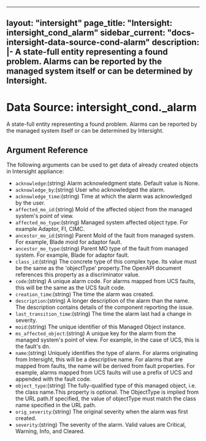 
---
layout: "intersight"
page_title: "Intersight: intersight_cond_alarm"
sidebar_current: "docs-intersight-data-source-cond-alarm"
description: |-
A state-full entity representing a found problem. Alarms can be reported by the managed system itself or can be determined by Intersight.
---

# Data Source: intersight_cond._alarm
A state-full entity representing a found problem. Alarms can be reported by the managed system itself or can be determined by Intersight.
## Argument Reference
The following arguments can be used to get data of already created objects in Intersight appliance:
* `acknowledge`:(string) Alarm acknowledgment state. Default value is None. 
* `acknowledge_by`:(string) User who acknowledged the alarm. 
* `acknowledge_time`:(string) Time at which the alarm was acknowledged by the user. 
* `affected_mo_id`:(string) MoId of the affected object from the managed system's point of view. 
* `affected_mo_type`:(string) Managed system affected object type. For example Adaptor, FI, CIMC. 
* `ancestor_mo_id`:(string) Parent MoId of the fault from managed system. For example, Blade moid for adaptor fault. 
* `ancestor_mo_type`:(string) Parent MO type of the fault from managed system. For example, Blade for adaptor fault. 
* `class_id`:(string) The concrete type of this complex type. Its value must be the same as the 'objectType' property.The OpenAPI document references this property as a discriminator value. 
* `code`:(string) A unique alarm code. For alarms mapped from UCS faults, this will be the same as the UCS fault code. 
* `creation_time`:(string) The time the alarm was created. 
* `description`:(string) A longer description of the alarm than the name. The description contains details of the component reporting the issue. 
* `last_transition_time`:(string) The time the alarm last had a change in severity. 
* `moid`:(string) The unique identifier of this Managed Object instance. 
* `ms_affected_object`:(string) A unique key for the alarm from the managed system's point of view. For example, in the case of UCS, this is the fault's dn. 
* `name`:(string) Uniquely identifies the type of alarm. For alarms originating from Intersight, this will be a descriptive name. For alarms that are mapped from faults, the name will be derived from fault properties. For example, alarms mapped from UCS faults will use a prefix of UCS and appended with the fault code. 
* `object_type`:(string) The fully-qualified type of this managed object, i.e. the class name.This property is optional. The ObjectType is implied from the URL path.If specified, the value of objectType must match the class name specified in the URL path. 
* `orig_severity`:(string) The original severity when the alarm was first created. 
* `severity`:(string) The severity of the alarm. Valid values are Critical, Warning, Info, and Cleared. 
